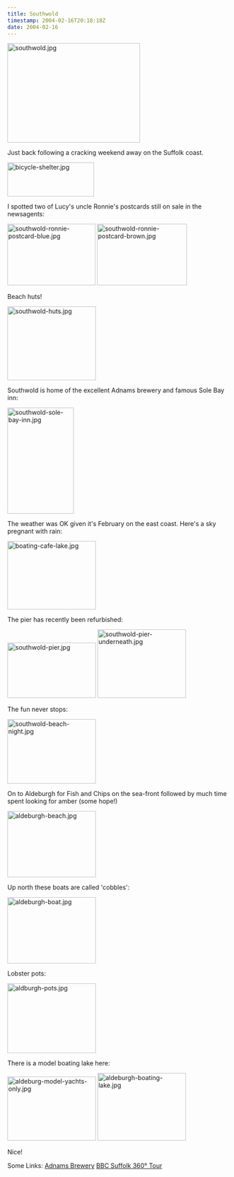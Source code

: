 ```yaml
---
title: Southwold
timestamp: 2004-02-16T20:18:18Z
date: 2004-02-16
---
```


<img alt="southwold.jpg" src="http://blog.whatfettle.com/archives/southwold.jpg" width="300" height="225" border="0" />

Just back following a cracking weekend away on the Suffolk coast.
<!--more-->
<img alt="bicycle-shelter.jpg" src="http://blog.whatfettle.com/archives/bicycle-shelter.jpg" width="196" height="77" border="0" />

I spotted two of Lucy's uncle Ronnie's postcards still on sale in the newsagents:

<img alt="southwold-ronnie-postcard-blue.jpg" src="http://blog.whatfettle.com/archives/southwold-ronnie-postcard-blue.jpg" width="199" height="139" border="0" />&nbsp;<img alt="southwold-ronnie-postcard-brown.jpg" src="http://blog.whatfettle.com/archives/southwold-ronnie-postcard-brown.jpg" width="203" height="139" border="0" />

Beach huts!

<img alt="southwold-huts.jpg" src="http://blog.whatfettle.com/archives/southwold-huts.jpg" width="200" height="167" border="0" />

Southwold is home of the excellent Adnams brewery and famous Sole Bay inn:

<img alt="southwold-sole-bay-inn.jpg" src="http://blog.whatfettle.com/archives/southwold-sole-bay-inn.jpg" width="150" height="240" border="0" />

The weather was OK given it's February on the east coast. 
Here's a sky pregnant with rain:

<img alt="boating-cafe-lake.jpg" src="http://blog.whatfettle.com/archives/boating-cafe-lake.jpg" width="200" height="155" border="0" />

The pier has recently been refurbished:

<img alt="southwold-pier.jpg" src="http://blog.whatfettle.com/archives/southwold-pier.jpg" width="200" height="125" border="0" />

<img alt="southwold-pier-underneath.jpg" src="http://blog.whatfettle.com/archives/southwold-pier-underneath.jpg" width="200" height="155" border="0" />

The fun never stops:

<img alt="southwold-beach-night.jpg" src="http://blog.whatfettle.com/archives/southwold-beach-night.jpg" width="200" height="146" border="0" />

On to Aldeburgh for Fish and Chips on the sea-front followed by much time spent looking for amber (some hope!)

<img alt="aldeburgh-beach.jpg" src="http://blog.whatfettle.com/archives/aldeburgh-beach.jpg" width="200" height="150" border="0" />

Up north these boats are called 'cobbles':

<img alt="aldeburgh-boat.jpg" src="http://blog.whatfettle.com/archives/aldeburgh-boat.jpg" width="200" height="150" border="0" />

Lobster pots:

<img alt="aldburgh-pots.jpg" src="http://blog.whatfettle.com/archives/aldburgh-pots.jpg" width="200" height="158" border="0" />

There is a model boating lake here:

<img alt="aldeburg-model-yachts-only.jpg" src="http://blog.whatfettle.com/archives/aldeburgh-model-yachts-only.jpg" width="200" height="145" border="0" />

<img alt="aldeburgh-boating-lake.jpg" src="http://blog.whatfettle.com/archives/aldeburgh-boating-lake.jpg" width="200" height="153" border="0" />

Nice!

Some Links:
<a href='http://www.adnams.co.uk/'>Adnams Brewery</a>
<a href='http://www.bbc.co.uk/suffolk/360/'>BBC Suffolk 360° Tour</a>